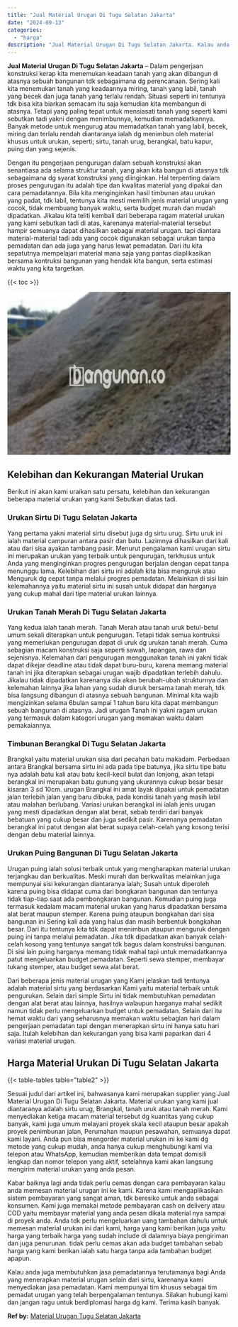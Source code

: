 ```yaml
---
title: "Jual Material Urugan Di Tugu Selatan Jakarta"
date: "2024-09-13"
categories: 
  - "harga"
description: "Jual Material Urugan Di Tugu Selatan Jakarta. Kalau anda juga membutuhkan jasa pemadatannya terutamanya bagi Anda yang menerapkan material urugan selain dari..."
---
```


**Jual Material Urugan Di Tugu Selatan Jakarta** – Dalam pengerjaan konstruksi kerap kita menemukan keadaan tanah yang akan dibangun di atasnya sebuah bangunan tdk sebagaimana dg perencanaan. Sering kali kita menemukan tanah yang keadaannya miring, tanah yang labil, tanah yang becek dan juga tanah yang terlalu rendah. Situasi seperti ini tentunya tdk bisa kita biarkan semacam itu saja kemudian kita membangun di atasnya. Tetapi yang paling tepat untuk mensiasati tanah yang seperti kami sebutkan tadi yakni dengan menimbunnya, kemudian memadatkannya. Banyak metode untuk mengurug atau memadatkan tanah yang labil, becek, miring dan terlalu rendah diantaranya ialah dg menimbun oleh material khusus untuk urukan, seperti; sirtu, tanah urug, berangkal, batu kapur, puing dan yang sejenis.

Dengan itu pengerjaan pengurugan dalam sebuah konstruksi akan senantiasa ada selama struktur tanah, yang akan kita bangun di atasnya tdk sebagaimana dg syarat konstruksi yang diinginkan. Hal terpenting dalam proses pengurugan itu adalah tipe dan kwalitas material yang dipakai dan cara pemadatannya. Bila kita menginginkan hasil timbunan atau urukan yang padat, tdk labil, tentunya kita mesti memilih jenis material urugan yang cocok, tidak membuang banyak waktu, serta budget murah dan mudah dipadatkan. Jikalau kita teliti kembali dari beberapa ragam material urukan yang kami sebutkan tadi di atas, karenanya material-material tersebut hampir semuanya dapat dihasilkan sebagai material urugan. tapi diantara material-material tadi ada yang cocok digunakan sebagai urukan tanpa pemadatan dan ada juga yang harus lewat pemadatan. Dari itu kita sepatutnya mempelajari material mana saja yang pantas diaplikasikan bersama kontruksi bangunan yang hendak kita bangun, serta estimasi waktu yang kita targetkan.

{{< toc >}}

![Jual Material Urugan Di Tugu Selatan Jakarta](/images/jual-urugan-21.png)

## Kelebihan dan Kekurangan Material Urukan

Berikut ini akan kami uraikan satu persatu, kelebihan dan kekurangan beberapa material urukan yang kami Sebutkan diatas tadi.

### Urukan Sirtu Di Tugu Selatan Jakarta

Yang pertama yakni material sirtu disebut juga dg sirtu urug. Sirtu uruk ini ialah material campuran antara pasir dan batu. Lazimnya dihasilkan dari kali atau dari sisa ayakan tambang pasir. Menurut pengalaman kami urugan sirtu ini merupakan urukan yang terbaik untuk pengurugan, terkhusus untuk Anda yang menginginkan progres pengurugan berjalan dengan cepat tanpa menunggu lama. Kelebihan dari sirtu ini adalah kita bisa menguruk atau Menguruk dg cepat tanpa melalui progres pemadatan. Melainkan di sisi lain kelemahannya yaitu material sirtu ini susah untuk didapat dan harganya yang cukup mahal dari tipe material urukan lainnya.

### Urukan Tanah Merah Di Tugu Selatan Jakarta

Yang kedua ialah tanah merah. Tanah Merah atau tanah uruk betul-betul umum sekali diterapkan untuk pengurugan. Tetapi tidak semua kontruksi yang memerlukan pengurugan dapat di uruk dg urukan tanah merah. Cuma sebagian macam konstruksi saja seperti sawah, lapangan, rawa dan sejenisnya. Kelemahan dari pengurugan menggunakan tanah ini yakni tidak dapat dikejar deadline atau tidak dapat buru-buru, karena memang material tanah ini jika diterapkan sebagai urugan wajib dipadatkan terlebih dahulu. Jikalau tidak dipadatkan karenanya dia akan berubah-ubah strukturnya dan kelemahan lainnya jika lahan yang sudah diuruk bersama tanah merah, tdk bisa langsung dibangun di atasnya sebuah bangunan. Minimal kita wajib mengizinkan selama 6bulan sampai 1 tahun baru kita dapat membangun sebuah bangunan di atasnya. Jadi urugan Tanah ini yakni ragam urukan yang termasuk dalam kategori urugan yang memakan waktu dalam pemakaiannya.

### Timbunan Berangkal Di Tugu Selatan Jakarta

Brangkal yaitu material urukan sisa dari pecahan batu makadam. Perbedaan antara Brangkal bersama sirtu ini ada pada tipe batunya, jika sirtu tipe batu nya adalah batu kali atau batu kecil-kecil bulat dan lonjong, akan tetapi berangkal ini merupakan batu gunung yang ukurannya cukup besar besar kisaran 3 sd 10cm. urugan Brangkal ini amat layak dipakai untuk pemadatan jalan terlebih jalan yang baru dibuka, pada kondisi tanah yang masih labil atau malahan berlubang. Variasi urukan berangkal ini ialah jenis urugan yang mesti dipadatkan dengan alat berat, sebab terdiri dari banyak bebatuan yang cukup besar dan juga sedikit pasir. Karenanya pemadatan berangkal ini patut dengan alat berat supaya celah-celah yang kosong terisi dengan debu material lainnya.

### Urukan Puing Bangunan Di Tugu Selatan Jakarta

Urugan puing ialah solusi terbaik untuk yang mengharapkan material urukan terjangkau dan berkualitas. Meski murah dan berkwalitas melainkan juga mempunyai sisi kekurangan diantaranya ialah; Susah untuk diperoleh karena puing bisa didapat cuma dari bongkaran bangunan dan tentunya tidak tiap-tiap saat ada pembongkaran bangunan. Kemudian puing juga termasuk kedalam macam material urukan yang harus dipadatkan bersama alat berat maupun stemper. Karena puing ataupun bongkahan dari sisa bangunan ini Sering kali ada yang halus dan masih berbentuk bongkahan besar. Dari itu tentunya kita tdk dapat menimbun ataupun menguruk dengan puing ini tanpa melalui pemadatan. Jika tdk dipadatkan akan banyak celah-celah kosong yang tentunya sangat tdk bagus dalam konstruksi bangunan. Di sisi lain puing harganya memang tidak mahal tapi untuk memadatkannya patut mengeluarkan budget pemadatan. Seperti sewa stemper, membayar tukang stemper, atau budget sewa alat berat.

Dari beberapa jenis material urugan yang Kami jelaskan tadi tentunya adalah material sirtu yang berdasarkan Kami yaitu material terbaik untuk pengurukan. Selain dari simple Sirtu ini tidak membutuhkan pemadatan dengan alat berat atau lainnya, hasilnya walaupun harganya mahal sedikit namun tidak perlu mengeluarkan budget untuk pemadatan. Selain dari itu hemat waktu dari yang seharusnya memakan waktu sebagian hari dalam pengerjaan pemadatan tapi dengan menerapkan sirtu ini hanya satu hari saja. Itulah kelebihan dan kekurangan yang bisa kami paparkan dari 4 variasi material urugan.

## Harga Material Urukan Di Tugu Selatan Jakarta

{{< table-tables table="table2" >}}

Sesuai judul dari artikel ini, bahwasanya kami merupakan supplier yang Jual Material Urugan Di Tugu Selatan Jakarta. Material urukan yang kami jual diantaranya adalah sirtu urug, Brangkal, tanah uruk atau tanah merah. Kami menyediakan ketiga macam material tersebut dg kuantitas yang cukup banyak, kami juga umum melayani proyek skala kecil ataupun besar apakah proyek penimbunan jalan, Perumahan maupun pesawahan, semuanya dapat kami layani. Anda pun bisa mengorder material urukan ini ke kami dg metode yang cukup mudah, anda hanya cukup menghubungi kami via telepon atau WhatsApp, kemudian memberikan data tempat domisili lengkap dan nomor telepon yang aktif, setelahnya kami akan langsung mengirim material urukan yang anda pesan.

Kabar baiknya lagi anda tidak perlu cemas dengan cara pembayaran kalau anda memesan material urugan ini ke kami. Karena kami mengaplikasikan sistem pembayaran yang sangat aman, tdk beresiko untuk anda sebagai konsumen. Kami juga memakai metode pembayaran cash on delivery atau COD yaitu membayar material yang anda pesan dikala material nya sampai di proyek anda. Anda tdk perlu mengeluarkan uang tambahan dahulu untuk memesan material urukan ini dari kami, harga yang kami berikan juga yaitu harga yang terbaik harga yang sudah include di dalamnya biaya pengiriman dan juga penurunan. tidak perlu cemas akan ada budget tambahan sebab harga yang kami berikan ialah satu harga tanpa ada tambahan budget apapun.

Kalau anda juga membutuhkan jasa pemadatannya terutamanya bagi Anda yang menerapkan material urugan selain dari sirtu, karenanya kami menyediakan jasa pemadatan. Kami mempunyai tim khusus sebagai tim pemadat urugan yang telah berpengalaman tentunya. Silakan hubungi kami dan jangan ragu untuk berdiplomasi harga dg kami. Terima kasih banyak.

**Ref by:** [Material Urugan Tugu Selatan Jakarta](https://id.wikipedia.org/wiki/Material)
